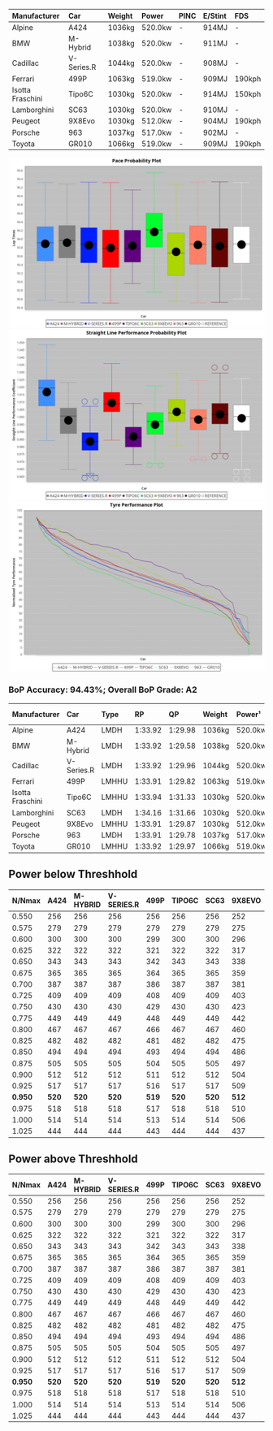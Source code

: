 | Manufacturer     | Car        | Weight | Power   | PINC    | E/Stint | FDS     |
|:-|:-|:-|:-|:-|:-|:-|
| Alpine           | A424       | 1036kg | 520.0kw |    -    | 914MJ   |    -    |
| BMW              | M-Hybrid   | 1038kg | 520.0kw |    -    | 911MJ   |    -    |
| Cadillac         | V-Series.R | 1044kg | 520.0kw |    -    | 908MJ   |    -    |
| Ferrari          | 499P       | 1063kg | 519.0kw |    -    | 909MJ   | 190kph  |
| Isotta Fraschini | Tipo6C     | 1030kg | 520.0kw |    -    | 914MJ   | 150kph  |
| Lamborghini      | SC63       | 1030kg | 520.0kw |    -    | 910MJ   |    -    |
| Peugeot          | 9X8Evo     | 1030kg | 512.0kw |    -    | 904MJ   | 190kph  |
| Porsche          | 963        | 1037kg | 517.0kw |    -    | 902MJ   |    -    |
| Toyota           | GR010      | 1066kg | 519.0kw |    -    | 909MJ   | 190kph  |

![PACECHART](./IMG/AUTO.png)
![STRAIGHTLINEPERFORMANCECHART](./IMG/AUTO_sp.png)
![TYREPERFORMANCECHART](./IMG/AUTO_tw.png)

### BoP Accuracy: 94.43%; Overall BoP Grade: A2
| Manufacturer     | Car        | Type  | RP      | QP      | Weight | Power¹  | Threshhold | PINC    | Power²   | E/Stint | AVG Vmax  | FDS     | RDLC | L/Stint | BOP-Grade | Model Accuracy | Model Points | Match%  | SimDiff |
|:-|:-|:-|:-|:-|:-|:-|:-|:-|:-|:-|:-|:-|:-|:-|:-|:-|:-|:-|:-|
| Alpine           | A424       | LMDH  | 1:33.92 | 1:29.98 | 1036kg | 520.0kw | 0.0kph     |    -    | 520.00kw |  914MJ  | 316.15kph |    -    | 1.02 | 36      | ~A1       | 86.43%         | 618          | 98.43%  | ±0.05s  |
| BMW              | M-Hybrid   | LMDH  | 1:33.92 | 1:29.58 | 1038kg | 520.0kw | 0.0kph     |    -    | 520.00kw |  911MJ  | 313.03kph |    -    | 1.02 | 37      | +A2       | 93.77%         | 1672         | 92.69%  | ±0.16s  |
| Cadillac         | V-Series.R | LMDH  | 1:33.92 | 1:29.96 | 1044kg | 520.0kw | 0.0kph     |    -    | 520.00kw |  908MJ  | 309.30kph |    -    | 1.02 | 37      | ~A1       | 83.12%         | 1921         | 100.00% | ±0.38s  |
| Ferrari          | 499P       | LMHHU | 1:33.91 | 1:29.82 | 1063kg | 519.0kw | 0.0kph     |    -    | 519.00kw |  909MJ  | 313.18kph | 190kph  | 1.02 | 37      | ~A1       | 69.49%         | 1950         | 100.00% | ±0.40s  |
| Isotta Fraschini | Tipo6C     | LMHHU | 1:33.94 | 1:31.33 | 1030kg | 520.0kw | 0.0kph     |    -    | 520.00kw |  914MJ  | 311.81kph | 150kph  | 1.08 | 37      | +C1       | 73.56%         | 64           | 75.41%  | ±0.21s  |
| Lamborghini      | SC63       | LMDH  | 1:34.16 | 1:31.66 | 1030kg | 520.0kw | 0.0kph     |    -    | 520.00kw |  910MJ  | 312.88kph |    -    | 1.05 | 36      | +B2       | 95.82%         | 459          | 83.37%  | ±0.13s  |
| Peugeot          | 9X8Evo     | LMHHU | 1:33.91 | 1:29.87 | 1030kg | 512.0kw | 0.0kph     |    -    | 512.00kw |  904MJ  | 313.53kph | 190kph  | 1.02 | 37      | ~A1       | 66.97%         | 221          | 100.00% | ±0.46s  |
| Porsche          | 963        | LMDH  | 1:33.91 | 1:29.78 | 1037kg | 517.0kw | 0.0kph     |    -    | 517.00kw |  902MJ  | 312.45kph |    -    | 1.02 | 37      | ~A1       | 81.02%         | 5243         | 100.00% | ±0.37s  |
| Toyota           | GR010      | LMHHU | 1:33.92 | 1:29.97 | 1066kg | 519.0kw | 0.0kph     |    -    | 519.00kw |  909MJ  | 311.57kph | 190kph  | 1.02 | 37      | ~A1       | 73.70%         | 2701         | 100.00% | ±0.23s  |

## Power below Threshhold
| N/Nmax    | A424    | M-HYBRID | V-SERIES.R | 499P    | TIPO6C  | SC63    | 9X8EVO  | 963     | GR010   |
|:-|:-|:-|:-|:-|:-|:-|:-|:-|:-|
|  0.550    |  256    |  256     |  256       |  256    |  256    |  256    |  252    |  255    |  256    |
|  0.575    |  279    |  279     |  279       |  279    |  279    |  279    |  275    |  278    |  279    |
|  0.600    |  300    |  300     |  300       |  299    |  300    |  300    |  296    |  298    |  299    |
|  0.625    |  322    |  322     |  322       |  321    |  322    |  322    |  317    |  320    |  321    |
|  0.650    |  343    |  343     |  343       |  342    |  343    |  343    |  338    |  341    |  342    |
|  0.675    |  365    |  365     |  365       |  364    |  365    |  365    |  359    |  363    |  364    |
|  0.700    |  387    |  387     |  387       |  386    |  387    |  387    |  381    |  385    |  386    |
|  0.725    |  409    |  409     |  409       |  408    |  409    |  409    |  403    |  407    |  408    |
|  0.750    |  430    |  430     |  430       |  429    |  430    |  430    |  423    |  427    |  429    |
|  0.775    |  449    |  449     |  449       |  448    |  449    |  449    |  442    |  446    |  448    |
|  0.800    |  467    |  467     |  467       |  466    |  467    |  467    |  460    |  464    |  466    |
|  0.825    |  482    |  482     |  482       |  481    |  482    |  482    |  475    |  479    |  481    |
|  0.850    |  494    |  494     |  494       |  493    |  494    |  494    |  486    |  491    |  493    |
|  0.875    |  505    |  505     |  505       |  504    |  505    |  505    |  497    |  502    |  504    |
|  0.900    |  512    |  512     |  512       |  511    |  512    |  512    |  504    |  509    |  511    |
|  0.925    |  517    |  517     |  517       |  516    |  517    |  517    |  509    |  514    |  516    |
| **0.950** | **520** | **520**  | **520**    | **519** | **520** | **520** | **512** | **517** | **519** |
|  0.975    |  518    |  518     |  518       |  517    |  518    |  518    |  510    |  515    |  517    |
|  1.000    |  514    |  514     |  514       |  513    |  514    |  514    |  506    |  511    |  513    |
|  1.025    |  444    |  444     |  444       |  443    |  444    |  444    |  437    |  441    |  443    |

## Power above Threshhold
| N/Nmax    | A424    | M-HYBRID | V-SERIES.R | 499P    | TIPO6C  | SC63    | 9X8EVO  | 963     | GR010   |
|:-|:-|:-|:-|:-|:-|:-|:-|:-|:-|
|  0.550    |  256    |  256     |  256       |  256    |  256    |  256    |  252    |  255    |  256    |
|  0.575    |  279    |  279     |  279       |  279    |  279    |  279    |  275    |  278    |  279    |
|  0.600    |  300    |  300     |  300       |  299    |  300    |  300    |  296    |  298    |  299    |
|  0.625    |  322    |  322     |  322       |  321    |  322    |  322    |  317    |  320    |  321    |
|  0.650    |  343    |  343     |  343       |  342    |  343    |  343    |  338    |  341    |  342    |
|  0.675    |  365    |  365     |  365       |  364    |  365    |  365    |  359    |  363    |  364    |
|  0.700    |  387    |  387     |  387       |  386    |  387    |  387    |  381    |  385    |  386    |
|  0.725    |  409    |  409     |  409       |  408    |  409    |  409    |  403    |  407    |  408    |
|  0.750    |  430    |  430     |  430       |  429    |  430    |  430    |  423    |  427    |  429    |
|  0.775    |  449    |  449     |  449       |  448    |  449    |  449    |  442    |  446    |  448    |
|  0.800    |  467    |  467     |  467       |  466    |  467    |  467    |  460    |  464    |  466    |
|  0.825    |  482    |  482     |  482       |  481    |  482    |  482    |  475    |  479    |  481    |
|  0.850    |  494    |  494     |  494       |  493    |  494    |  494    |  486    |  491    |  493    |
|  0.875    |  505    |  505     |  505       |  504    |  505    |  505    |  497    |  502    |  504    |
|  0.900    |  512    |  512     |  512       |  511    |  512    |  512    |  504    |  509    |  511    |
|  0.925    |  517    |  517     |  517       |  516    |  517    |  517    |  509    |  514    |  516    |
| **0.950** | **520** | **520**  | **520**    | **519** | **520** | **520** | **512** | **517** | **519** |
|  0.975    |  518    |  518     |  518       |  517    |  518    |  518    |  510    |  515    |  517    |
|  1.000    |  514    |  514     |  514       |  513    |  514    |  514    |  506    |  511    |  513    |
|  1.025    |  444    |  444     |  444       |  443    |  444    |  444    |  437    |  441    |  443    |
